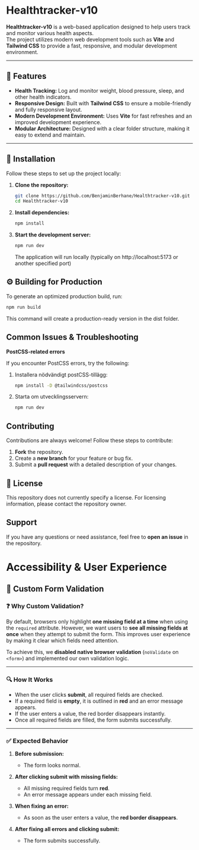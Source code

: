 # Healthtracker-v10

**Healthtracker-v10** is a web-based application designed to help users track and monitor various health aspects.  
The project utilizes modern web development tools such as **Vite** and **Tailwind CSS** to provide a fast, responsive, and modular development environment.

---

## 📌 Features
- **Health Tracking:** Log and monitor weight, blood pressure, sleep, and other health indicators.
- **Responsive Design:** Built with **Tailwind CSS** to ensure a mobile-friendly and fully responsive layout.
- **Modern Development Environment:** Uses **Vite** for fast refreshes and an improved development experience.
- **Modular Architecture:** Designed with a clear folder structure, making it easy to extend and maintain.

---

## 🚀 Installation
Follow these steps to set up the project locally:

1. **Clone the repository:**
   ```bash
   git clone https://github.com/BenjaminBerhane/Healthtracker-v10.git
   cd Healthtracker-v10


2. **Install dependencies:**
   ```bash
   npm install
   ```

3. **Start the development server:**
   ```bash
   npm run dev
   ```
   The application will run locally (typically on http://localhost:5173 or another specified port)

## ⚙️ Building for Production
To generate an optimized production build, run:

```bash
npm run build
```
This command will create a production-ready version in the dist folder.

## Common Issues & Troubleshooting

**PostCSS-related errors**

If you encounter PostCSS errors, try the following:

1. Installera nödvändigt postCSS-tillägg:
   ```bash
   npm install -D @tailwindcss/postcss
   ```
2. Starta om utvecklingsservern:
   ```bash
   npm run dev
   ```


## Contributing

Contributions are always welcome! Follow these steps to contribute:

1. **Fork** the repository.
2. Create a **new branch** for your feature or bug fix.
3. Submit a **pull request** with a detailed description of your changes.

## 📜 License
This repository does not currently specify a license.
For licensing information, please contact the repository owner.

## Support

If you have any questions or need assistance, feel free to **open an issue** in the repository.


# Accessibility & User Experience

## 🚀 Custom Form Validation

### ❓ Why Custom Validation?
By default, browsers only highlight **one missing field at a time** when using the `required` attribute. However, we want users to **see all missing fields at once** when they attempt to submit the form. This improves user experience by making it clear which fields need attention.

To achieve this, we **disabled native browser validation** (`noValidate` on `<form>`) and implemented our own validation logic.

---

### 🔍 How It Works
- When the user clicks **submit**, all required fields are checked.
- If a required field is **empty**, it is outlined in **red** and an error message appears.
- If the user enters a value, the red border disappears instantly.
- Once all required fields are filled, the form submits successfully.

---

### ✅ Expected Behavior
1. **Before submission:**  
   - The form looks normal.
   
2. **After clicking submit with missing fields:**  
   - All missing required fields turn **red**.
   - An error message appears under each missing field.

3. **When fixing an error:**  
   - As soon as the user enters a value, the **red border disappears**.

4. **After fixing all errors and clicking submit:**  
   - The form submits successfully.




